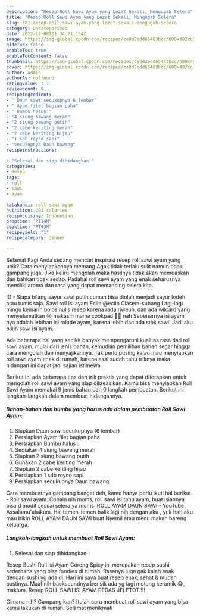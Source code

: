 ```yaml
---
description: "Resep Roll Sawi Ayam yang Lezat Sekali, Mengugah Selera"
title: "Resep Roll Sawi Ayam yang Lezat Sekali, Mengugah Selera"
slug: 181-resep-roll-sawi-ayam-yang-lezat-sekali-mengugah-selera
category: Uncategorized
date: 2022-12-08T01:34:21.154Z
image: https://img-global.cpcdn.com/recipes/ce0d2edd65483bcc/680x482cq70/roll-sawi-ayam-foto-resep-utama.jpg
hideToc: false
enableToc: true
enableTocContent: false
thumbnail: https://img-global.cpcdn.com/recipes/ce0d2edd65483bcc/680x482cq70/roll-sawi-ayam-foto-resep-utama.jpg
cover: https://img-global.cpcdn.com/recipes/ce0d2edd65483bcc/680x482cq70/roll-sawi-ayam-foto-resep-utama.jpg
author: Admin
authorAv: notfound
ratingvalue: 3.1
reviewcount: 9
recipeingredient:
- " Daun sawi secukupnya 6 lembar"
- " Ayam filet bagian paha"
- " Bumbu halus "
- "4 siung bawang merah"
- "2 siung bawang putih"
- "2 cabe keriting merah"
- "2 cabe keriting hijau"
- "1 sdb royco sapi"
- "secukupnya Daun bawang"
recipeinstructions:

- "Selesai dan siap dihidangkan!"
categories:
- Resep
tags:
- roll
- sawi
- ayam

katakunci: roll sawi ayam 
nutrition: 291 calories
recipecuisine: Indonesian
preptime: "PT14M"
cooktime: "PT43M"
recipeyield: "1"
recipecategory: Dinner

---
```



Selamat Pagi Anda sedang mencari inspirasi resep roll sawi ayam yang unik? Cara menyiapkannya memang Agak tidak terlalu sulit namun tidak gampang juga. Jika keliru mengolah maka hasilnya tidak akan memuaskan dan bahkan tidak sedap. Padahal roll sawi ayam yang enak seharusnya memiliki aroma dan rasa yang dapat memancing selera kita.


ID - Siapa bilang sayur sawi putih cuman bisa diolah menjadi sayur lodeh atau tumis saja. Sawi roll isi ayam Eciin @eciin Ciasem-subang Lagi-lagi mingu kemarin bolos nulis resep karena rada riweuh, dan ada wilcard yang menyelamatkan 😢 makasih mama cookpad 🙏🤗 nah Sebenarnya isi ayam nya adalah lebihan isi rolade ayam, karena lebih dan ada stok sawi. Jadi aku bikin sawi isi ayam.

Ada beberapa hal yang sedikit banyak mempengaruhi kualitas rasa dari roll sawi ayam, mulai dari jenis bahan, kemudian pemilihan bahan segar hingga cara mengolah dan menyajikannya. Tak perlu pusing kalau mau menyiapkan roll sawi ayam enak di rumah, karena asal sudah tahu triknya maka hidangan ini dapat jadi sajian istimewa.


Berikut ini ada beberapa tips dan trik praktis yang dapat diterapkan untuk mengolah roll sawi ayam yang siap dikreasikan. Kamu bisa menyiapkan Roll Sawi Ayam memakai 9 jenis bahan dan 0 langkah pembuatan. Berikut ini langkah-langkah dalam membuat hidangannya.

<!--inarticleads1-->

##### Bahan-bahan dan bumbu yang harus ada dalam pembuatan Roll Sawi Ayam:

1. Siapkan  Daun sawi secukupnya (6 lembar)
1. Persiapkan  Ayam filet bagian paha
1. Persiapkan  Bumbu halus :
1. Sediakan 4 siung bawang merah
1. Siapkan 2 siung bawang putih
1. Gunakan 2 cabe keriting merah
1. Siapkan 2 cabe keriting hijau
1. Persiapkan 1 sdb royco sapi
1. Persiapkan secukupnya Daun bawang


Cara membuatnya gampang banget deh, kamu hanya perlu ikuti hal berikut. - Roll sawi ayam. Cobain nih moms, roll sawi isi tahu ayam, buat isiannya bisa d modif sesuai selera ya moms. ROLL AYAM DAUN SAWI - YouTube Assalamu&#39;alaikum. Hai temen-temen balik lagi nih dengan aku , yuk hari aku mau bikin ROLL AYAM DAUN SAWI buat Nyemil atau menu makan bareng keluarga. 

<!--inarticleads2-->

##### Langkah-langkah untuk membuat Roll Sawi Ayam:


1. Selesai dan siap dihidangkan!

Resep Sushi Roll isi Ayam Goreng Spicy ini merupakan resep sushi sederhana yang bisa foodies di rumah. Rasanya juga gak kalah enak dengan sushi yg ada di. Hari ini saya buat resep enak, sehat &amp; mudah pastinya. Maaf nih backsoundnya berisik ada yg lagi motong keramik 😂, maklum. Resep ROLL SAWI ISI AYAM PEDAS JELETOT.!!! 

Gimana nih? Gampang kan? Itulah cara membuat roll sawi ayam yang bisa kamu lakukan di rumah. Selamat menikmati
